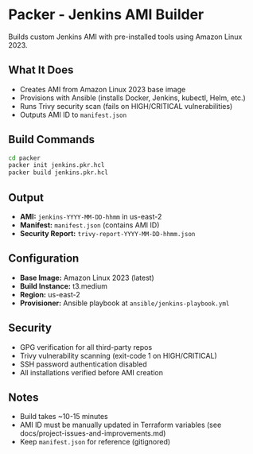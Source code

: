 # Packer - Jenkins AMI Builder

Builds custom Jenkins AMI with pre-installed tools using Amazon Linux 2023.

## What It Does
- Creates AMI from Amazon Linux 2023 base image
- Provisions with Ansible (installs Docker, Jenkins, kubectl, Helm, etc.)
- Runs Trivy security scan (fails on HIGH/CRITICAL vulnerabilities)
- Outputs AMI ID to `manifest.json`

## Build Commands
```bash
cd packer
packer init jenkins.pkr.hcl
packer build jenkins.pkr.hcl
```

## Output
- **AMI:** `jenkins-YYYY-MM-DD-hhmm` in us-east-2
- **Manifest:** `manifest.json` (contains AMI ID)
- **Security Report:** `trivy-report-YYYY-MM-DD-hhmm.json`

## Configuration
- **Base Image:** Amazon Linux 2023 (latest)
- **Build Instance:** t3.medium
- **Region:** us-east-2
- **Provisioner:** Ansible playbook at `ansible/jenkins-playbook.yml`

## Security
- GPG verification for all third-party repos
- Trivy vulnerability scanning (exit-code 1 on HIGH/CRITICAL)
- SSH password authentication disabled
- All installations verified before AMI creation

## Notes
- Build takes ~10-15 minutes
- AMI ID must be manually updated in Terraform variables (see docs/project-issues-and-improvements.md)
- Keep `manifest.json` for reference (gitignored)

